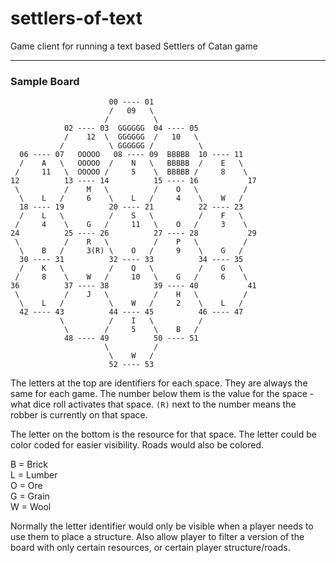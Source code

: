 # settlers-of-text
Game client for running a text based Settlers of Catan game

--------------------
### Sample Board
```
                      00 ---- 01
                      /   09   \
                     /          \
            02 ---- 03  GGGGGG  04 ---- 05
            /    12  \  GGGGGG  /   10   \
           /          \ GGGGGG /          \
  06 ---- 07   OOOOO   08 ---- 09  BBBBB  10 ---- 11
  /    A   \   OOOOO  /    N   \   BBBBB  /    E   \
 /     11   \  OOOOO /     5    \  BBBBB /     8    \
12          13 ---- 14          15 ---- 16           17
 \          /    M   \          /    O   \          /
  \    L   /     6    \    L   /     4    \    W   /
  18 ---- 19          20 ---- 21          22 ---- 23
  /    L   \          /    S   \          /    F   \
 /     4    \    G   /     11   \    O   /     3    \
24          25 ---- 26          27 ---- 28           29
 \          /    R   \          /    P   \          /
  \    B   /     3(R) \    O   /     9    \    G   /
  30 ---- 31          32 ---- 33          34 ---- 35
  /    K   \          /    Q   \          /    G   \
 /     8    \    W   /     10   \    G   /     6    \
36          37 ---- 38          39 ---- 40           41
 \          /    J   \          /    H   \          /
  \    L   /          \    W   /     2    \    L   /
  42 ---- 43          44 ---- 45          46 ---- 47
           \          /    I   \          /
            \        /     5    \    B   /
            48 ---- 49          50 ---- 51
                     \          /
                      \    W   /
                      52 ---- 53
```

The letters at the top are identifiers for each space. They are always the same for each game. The number below them is the value for the space - what dice roll activates that space.  `(R)` next to the number means the robber is currently on that space.

The letter on the bottom is the resource for that space. The letter could be color coded for easier visibility. Roads would also be colored.

B = Brick  
L = Lumber  
O = Ore  
G = Grain  
W = Wool  

Normally the letter identifier would only be visible when a player needs to use them to place a structure. Also allow player to filter a version of the board with only certain resources, or certain player structure/roads. 

